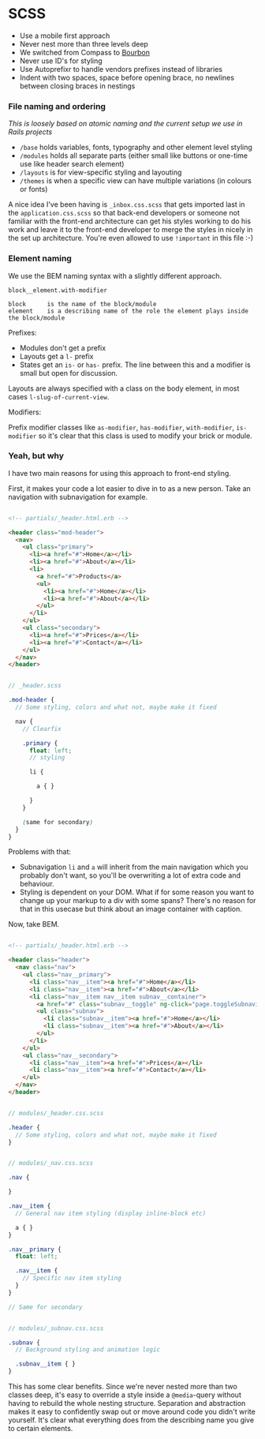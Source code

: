 # SCSS

- Use a mobile first approach
- Never nest more than three levels deep
- We switched from Compass to [Bourbon](http://bourbon.io)
- Never use ID's for styling
- Use Autoprefixr to handle vendors prefixes instead of libraries
- Indent with two spaces, space before opening brace, no newlines between closing braces in nestings

### File naming and ordering

*This is loosely based on atomic naming and the current setup we use in Rails projects*

- `/base` holds variables, fonts, typography and other element level styling
- `/modules` holds all separate parts (either small like buttons or one-time use like header search element)
- `/layouts` is for view-specific styling and layouting
- `/themes` is when a specific view can have multiple variations (in colours or fonts)

A nice idea I've been having is `_inbox.css.scss` that gets imported last in the `application.css.scss` so that back-end developers or someone not familiar with the front-end architecture can get his styles working to do his work and leave it to the front-end developer to merge the styles in nicely in the set up architecture. You're even allowed to use `!important` in this file :-)

### Element naming

We use the BEM naming syntax with a slightly different approach.

```
block__element.with-modifier

block      is the name of the block/module
element    is a describing name of the role the element plays inside the block/module
```

Prefixes:

- Modules don't get a prefix
- Layouts get a `l-` prefix
- States get an `is-` or `has-` prefix. The line between this and a modifier is small but open for discussion.

Layouts are always specified with a class on the body element, in most cases `l-slug-of-current-view`.

Modifiers:

Prefix modifier classes like `as-modifier`, `has-modifier`, `with-modifier`, `is-modifier` so it's clear that this class is used to modify your brick or module.

### Yeah, but why

I have two main reasons for using this approach to front-end styling.

First, it makes your code a lot easier to dive in to as a new person. Take an navigation with subnavigation for example.

```html

<!-- partials/_header.html.erb -->

<header class="mod-header">
  <nav>
    <ul class="primary">
      <li><a href="#">Home</a></li>
      <li><a href="#">About</a></li>
      <li>
        <a href="#">Products</a>
        <ul>
          <li><a href="#">Home</a></li>
          <li><a href="#">About</a></li>
        </ul>
      </li>
    </ul>
    <ul class="secondary">
      <li><a href="#">Prices</a></li>
      <li><a href="#">Contact</a></li>
    </ul>
  </nav>
</header>
```

```scss

// _header.scss

.mod-header {
  // Some styling, colors and what not, maybe make it fixed

  nav {
    // Clearfix

    .primary {
      float: left;
      // styling

      li {

        a { }

      }
    }

    (same for secondary)
  }
}
```

Problems with that:

- Subnavigation `li` and `a` will inherit from the main navigation which you probably don't want, so you'll be overwriting a lot of extra code and behaviour.
- Styling is dependent on your DOM. What if for some reason you want to change up your markup to a div with some spans? There's no reason for that in this usecase but think about an image container with caption.

Now, take BEM.

```html

<!-- partials/_header.html.erb -->

<header class="header">
  <nav class="nav">
    <ul class="nav__primary">
      <li class="nav__item"><a href="#">Home</a></li>
      <li class="nav__item"><a href="#">About</a></li>
      <li class="nav__item nav__item subnav__container">
        <a href="#" class="subnav__toggle" ng-click="page.toggleSubnavigation()">Products</a>
        <ul class="subnav">
          <li class="subnav__item"><a href="#">Home</a></li>
          <li class="subnav__item"><a href="#">About</a></li>
        </ul>
      </li>
    </ul>
    <ul class="nav__secondary">
      <li class="nav__item"><a href="#">Prices</a></li>
      <li class="nav__item"><a href="#">Contact</a></li>
    </ul>
  </nav>
</header>
```

```scss

// modules/_header.css.scss

.header {
  // Some styling, colors and what not, maybe make it fixed
}
```

```scss

// modules/_nav.css.scss

.nav {

}

.nav__item {
  // General nav item styling (display inline-block etc)

  a { }
}

.nav__primary {
  float: left;

  .nav__item {
    // Specific nav item styling
  }
}

// Same for secondary
```

```scss

// modules/_subnav.css.scss

.subnav {
  // Background styling and animation logic

  .subnav__item { }
}
```

This has some clear benefits. Since we're never nested more than two classes deep, it's easy to override a style inside a `@media`-query without having to rebuild the whole nesting structure. Separation and abstraction makes it easy to confidently swap out or move around code you didn't write yourself. It's clear what everything does from the describing name you give to certain elements.
